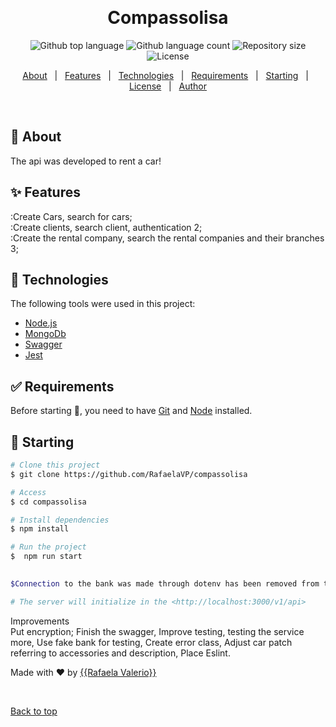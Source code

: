 <div align="center" id="top"> 
  

  &#xa0;

  <!-- <a href="https://compassolisa.netlify.app">Demo</a> -->
</div>

<h1 align="center">Compassolisa</h1>

<p align="center">
  <img alt="Github top language" src="https://img.shields.io/github/languages/top/RafaelaVP/compassolisa?color=56BEB8">

  <img alt="Github language count" src="https://img.shields.io/github/languages/count/RafaelaVP/compassolisa?color=56BEB8">

  <img alt="Repository size" src="https://img.shields.io/github/repo-size/RafaelaVP/compassolisa?color=56BEB8">

  <img alt="License" src="https://img.shields.io/github/license/RafaelaVP/compassolisa?color=56BEB8">

  <!-- <img alt="Github issues" src="https://img.shields.io/github/issues/RafaelaVP/compassolisa?color=56BEB8" /> -->

  <!-- <img alt="Github forks" src="https://img.shields.io/github/forks/RafaelaVP/compassolisa?color=56BEB8" /> -->

  <!-- <img alt="Github stars" src="https://img.shields.io/github/stars/RafaelaVP/compassolisa?color=56BEB8" /> -->
</p>

<!-- Status -->

<!-- <h4 align="center"> 
	🚧  Compassolisa 🚀 Under construction...  🚧
</h4> 

<hr> -->

<p align="center">
  <a href="#dart-about">About</a> &#xa0; | &#xa0; 
  <a href="#sparkles-features">Features</a> &#xa0; | &#xa0;
  <a href="#rocket-technologies">Technologies</a> &#xa0; | &#xa0;
  <a href="#white_check_mark-requirements">Requirements</a> &#xa0; | &#xa0;
  <a href="#checkered_flag-starting">Starting</a> &#xa0; | &#xa0;
  <a href="#memo-license">License</a> &#xa0; | &#xa0;
  <a href="https://github.com/RafaelaVP" target="_blank">Author</a>
</p>

<br>

## :dart: About ##

The api was developed to rent a car!

## :sparkles: Features ##

:Create Cars, search for cars;\
:Create clients, search client, authentication 2;\
:Create the rental company, search the rental companies and their branches 3;

## :rocket: Technologies ##

The following tools were used in this project:

- [Node.js](https://nodejs.org/en/)
- [MongoDb](https://docs.mongodb.com/)
- [Swagger](https://swagger.io/docs/)
- [Jest](https://jestjs.io/docs/getting-started)

## :white_check_mark: Requirements ##

Before starting :checkered_flag:, you need to have [Git](https://git-scm.com) and [Node](https://nodejs.org/en/) installed.

## :checkered_flag: Starting ##

```bash
# Clone this project
$ git clone https://github.com/RafaelaVP/compassolisa

# Access
$ cd compassolisa

# Install dependencies
$ npm install

# Run the project
$  npm run start
 

$Connection to the bank was made through dotenv has been removed from the project, but can be accessed in .envExample.

# The server will initialize in the <http://localhost:3000/v1/api>
```
Improvements
<br>
Put encryption;
Finish the swagger,
Improve testing, testing the service more,
Use fake bank for testing,
Create error class,
Adjust car patch referring to accessories and description,
Place Eslint.

Made with :heart: by <a href="https://github.com/RafaelaVP" target="_blank">{{Rafaela Valerio}}</a>

&#xa0;

<a href="#top">Back to top</a>
